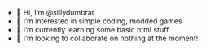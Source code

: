 - 👋 Hi, I’m @sillydumbrat
- 👀 I’m interested in simple coding, modded games
- 🌱 I’m currently learning some basic html stuff
- 💞️ I’m looking to collaborate on nothing at the moment!
